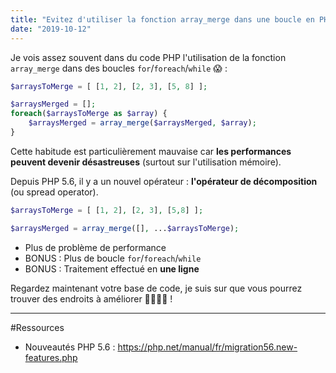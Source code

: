 ```yaml
---
title: "Evitez d'utiliser la fonction array_merge dans une boucle en PHP"
date: "2019-10-12"
---
```


Je vois assez souvent dans du code PHP l'utilisation de la fonction `array_merge` dans des boucles `for`/`foreach`/`while` 😱 :

```php
$arraysToMerge = [ [1, 2], [2, 3], [5, 8] ];

$arraysMerged = [];
foreach($arraysToMerge as $array) {
    $arraysMerged = array_merge($arraysMerged, $array);
}
```
Cette habitude est particulièrement mauvaise car **les performances peuvent devenir désastreuses** (surtout sur l'utilisation mémoire).

Depuis PHP 5.6, il y a un nouvel opérateur : **l'opérateur de décomposition** (ou spread operator).

```php
$arraysToMerge = [ [1, 2], [2, 3], [5,8] ];

$arraysMerged = array_merge([], ...$arraysToMerge);
```

* Plus de problème de performance
* BONUS : Plus de boucle `for`/`foreach`/`while`
* BONUS : Traitement effectué en **une ligne**

Regardez maintenant votre base de code, je suis sur que vous pourrez trouver des endroits à améliorer 👩‍💻👨‍💻 !

---

#Ressources
* Nouveautés PHP 5.6 : https://php.net/manual/fr/migration56.new-features.php